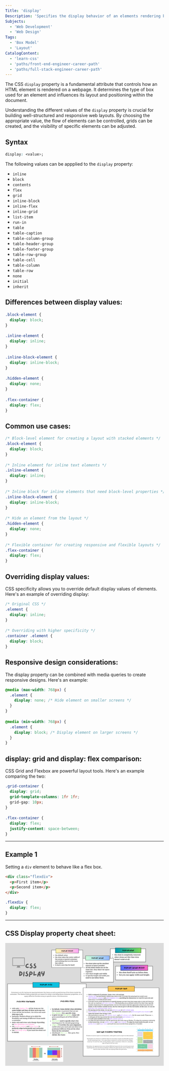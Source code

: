 ```yaml
---
Title: 'display'
Description: 'Specifies the display behavior of an elements rendering box.'
Subjects:
  - 'Web Development'
  - 'Web Design'
Tags:
  - 'Box Model'
  - 'Layout'
CatalogContent:
  - 'learn-css'
  - 'paths/front-end-engineer-career-path'
  - 'paths/full-stack-engineer-career-path'
---
```


The CSS `display` property is a fundamental attribute that controls how an HTML element is rendered on a webpage. It determines the type of box used for an element and influences its layout and positioning within the document.

Understanding the different values of the `display` property is crucial for building well-structured and responsive web layouts. By choosing the appropriate value, the flow of elements can be controlled, grids can be created, and the visibility of specific elements can be adjusted.


## Syntax

```css
display: <value>;
```

The following values can be appplied to the `display` property:

- `inline`
- `block`
- `contents`
- `flex`
- `grid`
- `inline-block`
- `inline-flex`
- `inline-grid`
- `list-item`
- `run-in`
- `table`
- `table-caption`
- `table-column-group`
- `table-header-group`
- `table-footer-group`
- `table-row-group`
- `table-cell`
- `table-column`
- `table-row`
- `none`
- `initial`
- `inherit`

## Differences between display values:
```css
.block-element {
  display: block;
}

.inline-element {
  display: inline;
}

.inline-block-element {
  display: inline-block;
}

.hidden-element {
  display: none;
}

.flex-container {
  display: flex;
}


```

## Common use cases:

```css
/* Block-level element for creating a layout with stacked elements */
.block-element {
  display: block;
}

/* Inline element for inline text elements */
.inline-element {
  display: inline;
}

/* Inline block for inline elements that need block-level properties */
.inline-block-element {
  display: inline-block;
}

/* Hide an element from the layout */
.hidden-element {
  display: none;
}

/* Flexible container for creating responsive and flexible layouts */
.flex-container {
  display: flex;
}

```

## Overriding display values:


CSS specificity allows you to override default display values of elements. Here's an example of overriding display:
```css
/* Original CSS */
.element {
  display: inline;
}

/* Overriding with higher specificity */
.container .element {
  display: block;
}

```


## Responsive design considerations:
The display property can be combined with media queries to create responsive designs. Here's an example:

```css
@media (max-width: 768px) {
  .element {
    display: none; /* Hide element on smaller screens */
  }
}

@media (min-width: 768px) {
  .element {
    display: block; /* Display element on larger screens */
  }
}


```

## display: grid and display: flex comparison:
CSS Grid and Flexbox are powerful layout tools. Here's an example comparing the two:

```css
.grid-container {
  display: grid;
  grid-template-columns: 1fr 1fr;
  grid-gap: 10px;
}

.flex-container {
  display: flex;
  justify-content: space-between;
}


```


---

## Example 1

Setting a `div` element to behave like a flex box.

```html
<div class="flexdiv">
  <p>First item</p>
  <p>Second item</p>
</div>
```

```css
.flexdiv {
  display: flex;
}
```
---
## CSS Display property cheat sheet: 

![css display cheat sheet](css_display.png)

